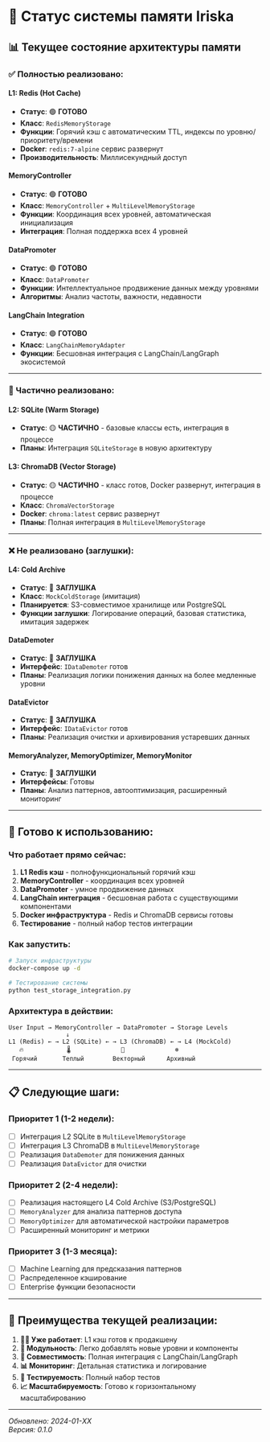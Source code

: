 # 🧠 Статус системы памяти Iriska

## 📊 **Текущее состояние архитектуры памяти**

### **✅ Полностью реализовано:**

#### **L1: Redis (Hot Cache)**
- **Статус**: 🟢 **ГОТОВО**
- **Класс**: `RedisMemoryStorage`
- **Функции**: Горячий кэш с автоматическим TTL, индексы по уровню/приоритету/времени
- **Docker**: `redis:7-alpine` сервис развернут
- **Производительность**: Миллисекундный доступ

#### **MemoryController**
- **Статус**: 🟢 **ГОТОВО**
- **Класс**: `MemoryController` + `MultiLevelMemoryStorage`
- **Функции**: Координация всех уровней, автоматическая инициализация
- **Интеграция**: Полная поддержка всех 4 уровней

#### **DataPromoter**
- **Статус**: 🟢 **ГОТОВО**
- **Класс**: `DataPromoter`
- **Функции**: Интеллектуальное продвижение данных между уровнями
- **Алгоритмы**: Анализ частоты, важности, недавности

#### **LangChain Integration**
- **Статус**: 🟢 **ГОТОВО**
- **Класс**: `LangChainMemoryAdapter`
- **Функции**: Бесшовная интеграция с LangChain/LangGraph экосистемой

---

### **🚧 Частично реализовано:**

#### **L2: SQLite (Warm Storage)**
- **Статус**: 🟡 **ЧАСТИЧНО** - базовые классы есть, интеграция в процессе
- **Планы**: Интеграция `SQLiteStorage` в новую архитектуру

#### **L3: ChromaDB (Vector Storage)**
- **Статус**: 🟡 **ЧАСТИЧНО** - класс готов, Docker развернут, интеграция в процессе
- **Класс**: `ChromaVectorStorage`
- **Docker**: `chroma:latest` сервис развернут
- **Планы**: Полная интеграция в `MultiLevelMemoryStorage`

---

### **❌ Не реализовано (заглушки):**

#### **L4: Cold Archive**
- **Статус**: 🔴 **ЗАГЛУШКА**
- **Класс**: `MockColdStorage` (имитация)
- **Планируется**: S3-совместимое хранилище или PostgreSQL
- **Функции заглушки**: Логирование операций, базовая статистика, имитация задержек

#### **DataDemoter**
- **Статус**: 🔴 **ЗАГЛУШКА**
- **Интерфейс**: `IDataDemoter` готов
- **Планы**: Реализация логики понижения данных на более медленные уровни

#### **DataEvictor**
- **Статус**: 🔴 **ЗАГЛУШКА**
- **Интерфейс**: `IDataEvictor` готов
- **Планы**: Реализация очистки и архивирования устаревших данных

#### **MemoryAnalyzer, MemoryOptimizer, MemoryMonitor**
- **Статус**: 🔴 **ЗАГЛУШКИ**
- **Интерфейсы**: Готовы
- **Планы**: Анализ паттернов, автооптимизация, расширенный мониторинг

---

## 🎯 **Готово к использованию:**

### **Что работает прямо сейчас:**
1. **L1 Redis кэш** - полнофункциональный горячий кэш
2. **MemoryController** - координация всех уровней
3. **DataPromoter** - умное продвижение данных
4. **LangChain интеграция** - бесшовная работа с существующими компонентами
5. **Docker инфраструктура** - Redis и ChromaDB сервисы готовы
6. **Тестирование** - полный набор тестов интеграции

### **Как запустить:**
```bash
# Запуск инфраструктуры
docker-compose up -d

# Тестирование системы
python test_storage_integration.py
```

### **Архитектура в действии:**
```
User Input → MemoryController → DataPromoter → Storage Levels
                ↓
L1 (Redis) ← → L2 (SQLite) ← → L3 (ChromaDB) ← → L4 (MockCold)
   🔥            🌡️              🧊              ❄️
 Горячий       Теплый        Векторный      Архивный
```

---

## 📋 **Следующие шаги:**

### **Приоритет 1 (1-2 недели):**
- [ ] Интеграция L2 SQLite в `MultiLevelMemoryStorage`
- [ ] Интеграция L3 ChromaDB в `MultiLevelMemoryStorage`
- [ ] Реализация `DataDemoter` для понижения данных
- [ ] Реализация `DataEvictor` для очистки

### **Приоритет 2 (2-4 недели):**
- [ ] Реализация настоящего L4 Cold Archive (S3/PostgreSQL)
- [ ] `MemoryAnalyzer` для анализа паттернов доступа
- [ ] `MemoryOptimizer` для автоматической настройки параметров
- [ ] Расширенный мониторинг и метрики

### **Приоритет 3 (1-3 месяца):**
- [ ] Machine Learning для предсказания паттернов
- [ ] Распределенное кэширование
- [ ] Enterprise функции безопасности

---

## 🚀 **Преимущества текущей реализации:**

1. **🏃‍♂️ Уже работает**: L1 кэш готов к продакшену
2. **🔧 Модульность**: Легко добавлять новые уровни и компоненты
3. **🤝 Совместимость**: Полная интеграция с LangChain/LangGraph
4. **📊 Мониторинг**: Детальная статистика и логирование
5. **🧪 Тестируемость**: Полный набор тестов
6. **📈 Масштабируемость**: Готово к горизонтальному масштабированию

---

*Обновлено: 2024-01-XX*  
*Версия: 0.1.0*
